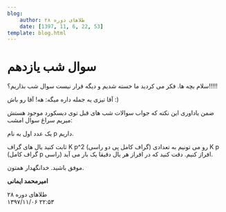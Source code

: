 ```yaml
---
blog:
    author: طلاهای دوره ۲۸
    date: [1397, 11, 6, 22, 53]
template: blog.html
---
```

# سوال شب یازدهم

<div class="cnt">
<p>سلام بچه ها. فکر می کردید ما خسته شدیم و دیگه قرار نیست سوال شب بذاریم؟!!!!!</p>
<p>آقا تیزی یه جمله داره میگه:‌ هه! آقا رو باش :)</p>

<p>ضمن یاداوری این نکته که جواب سوالات شب های قبل توی دیسکورد موجود هستش میریم سراغ سوال امشب:</p>
<p>یک عدد اول به نام p داریم.</p>
<p>ثابت کنید یال های گراف K p^2‌ (گراف کامل پی دو راسی) رو می تونیم به تعدادی K p (گراف کامل p راسی) افراز کنیم. دقت کنید که در افراز هر یال دقیقا یک بار می آید.</p>

<p>موفق باشید. خدانگهدار همتون.</p>

<p><b>امیرمحمد ایمانی</b></p>
</div>

<div class="blog-info">
    <div class="blog-author">طلاهای دوره ۲۸</div>
    <div class="blog-date">۱۳۹۷/۱۱/۰۶ ۲۲:۵۳</div>
</div>

